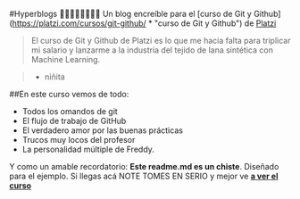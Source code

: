 #Hyperblogs 💖💗💚🤎💝🖤💛💙
Un blog encreíble para el [curso de Git y Github](https://platzi.com/cursos/git-github/ * "curso de Git y Github") de [Platzi](https://platzi.com/ "Platzi")
> El curso de Git y Github de Platzi es lo que me hacia falta para triplicar mi salario y lanzarme a la industria del tejido de lana sintética con Machine Learning.

> - niñita

##En este curso vemos de todo:
* Todos los omandos de git
* El flujo de trabajo de GitHub
* El verdadero amor por las buenas prácticas
* Trucos muy locos del profesor
* La personalidad múltiple de Freddy.

Y como un amable recordatorio: **Este readme.md es un chiste**. Diseñado para el ejemplo. Si llegas acá NOTE TOMES EN SERIO y mejor ve [**a ver el curso**](https://platzi.com/cursos/git-github/ "**a ver el curso**")

